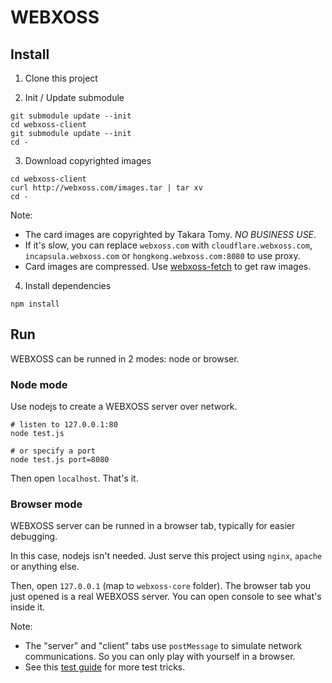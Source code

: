 # WEBXOSS

## Install

1. Clone this project

2. Init / Update submodule

  ```
  git submodule update --init
  cd webxoss-client
  git submodule update --init
  cd -
  ```

3. Download copyrighted images

  ```
  cd webxoss-client
  curl http://webxoss.com/images.tar | tar xv
  cd -
  ```

  Note:

  * The card images are copyrighted by Takara Tomy. *NO BUSINESS USE*.
  * If it's slow, you can replace `webxoss.com` with `cloudflare.webxoss.com`, `incapsula.webxoss.com` or `hongkong.webxoss.com:8080` to use proxy.
  * Card images are compressed. Use [webxoss-fetch](https://github.com/webxoss/wixoss-fetch) to get raw images.

4. Install dependencies

  ```
  npm install
  ```

## Run

WEBXOSS can be runned in 2 modes: node or browser.

### Node mode

Use nodejs to create a WEBXOSS server over network.

```
# listen to 127.0.0.1:80
node test.js

# or specify a port
node test.js port=8080
```

Then open `localhost`. That's it.

### Browser mode

WEBXOSS server can be runned in a browser tab, typically for easier debugging.

In this case, nodejs isn't needed. Just serve this project using `nginx`, `apache` or anything else.

Then, open `127.0.0.1` (map to `webxoss-core` folder). The browser tab you just opened is a real WEBXOSS server. You can open console to see what's inside it. 

Note: 

* The "server" and "client" tabs use `postMessage` to simulate network communications. So you can only play with yourself in a browser.
* See this [test guide](https://github.com/webxoss/webxoss-core/wiki/howToTest) for more test tricks.
